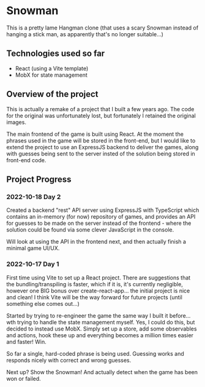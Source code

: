 # Snowman

This is a pretty lame Hangman clone (that uses a scary Snowman instead of hanging a stick man, as apparently that's no longer suitable...)

## Technologies used so far

- React (using a Vite template)
- MobX for state management

## Overview of the project

This is actually a remake of a project that I built a few years ago. The code for the original was unfortunately lost, but fortunately I retained the original images.

The main frontend of the game is built using React. At the moment the phrases used in the game will be stored in the front-end, but I would like to extend the project to use an ExpressJS backend to deliver the games, along with guesses being sent to the server insted of the solution being stored in front-end code.

## Project Progress

### 2022-10-18 Day 2

Created a backend "rest" API server using ExpressJS with TypeScript which contains an in-memory (for now) repository of games, and provides an API for guesses to be made on the server instead of the frontend - where the solution could be found via some clever JavaScript in the console.

Will look at using the API in the frontend next, and then actually finish a minimal game UI/UX.

### 2022-10-17 Day 1

First time using Vite to set up a React project. There are suggestions that the bundling/transpiling is faster, which if it is, it's currently negligible, however one BIG bonus over create-react-app... the initial project is nice and clean! I think Vite will be the way forward for future projects (until something else comes out...)

Started by trying to re-engineer the game the same way I built it before... wth trying to handle the state management myself. Yes, I could do this, but decided to instead use MobX. Simply set up a store, add some observables and actions, hook these up and everything becomes a million times easier and faster! Win.

So far a single, hard-coded phrase is being used. Guessing works and responds nicely with correct and wrong guesses.

Next up? Show the Snowman! And actually detect when the game has been won or failed.
